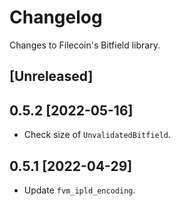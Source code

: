 # Changelog

Changes to Filecoin's Bitfield library.

## [Unreleased]

## 0.5.2 [2022-05-16]

- Check size of `UnvalidatedBitfield`.

## 0.5.1 [2022-04-29]

- Update `fvm_ipld_encoding`.
